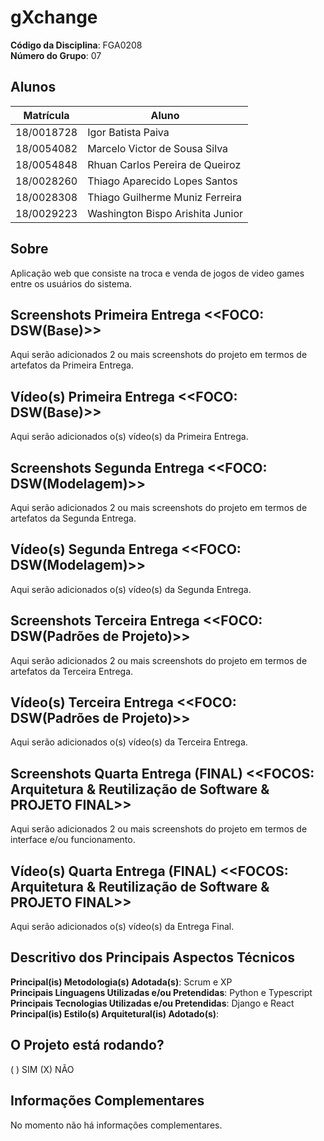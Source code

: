 # gXchange

**Código da Disciplina**: FGA0208<br>
**Número do Grupo**: 07<br>

## Alunos

| Matrícula | Aluno |
| -- | -- |
| 18/0018728  |  Igor Batista Paiva |
| 18/0054082  |  Marcelo Victor de Sousa Silva |
| 18/0054848  |  Rhuan Carlos Pereira de Queiroz |
| 18/0028260  |  Thiago Aparecido Lopes Santos |
| 18/0028308  |  Thiago Guilherme Muniz Ferreira |
| 18/0029223  |  Washington Bispo Arishita Junior |

## Sobre
Aplicação web que consiste na troca e venda de jogos de video games entre os usuários do sistema.

## Screenshots Primeira Entrega <<FOCO: DSW(Base)>>
Aqui serão adicionados 2 ou mais screenshots do projeto em termos de artefatos da Primeira Entrega.

## Vídeo(s) Primeira Entrega <<FOCO: DSW(Base)>>
Aqui serão adicionados o(s) vídeo(s) da Primeira Entrega.

## Screenshots Segunda Entrega <<FOCO: DSW(Modelagem)>>
Aqui serão adicionados 2 ou mais screenshots do projeto em termos de artefatos da Segunda Entrega.

## Vídeo(s) Segunda Entrega <<FOCO: DSW(Modelagem)>>
Aqui serão adicionados o(s) vídeo(s) da Segunda Entrega.

## Screenshots Terceira Entrega <<FOCO: DSW(Padrões de Projeto)>>
Aqui serão adicionados 2 ou mais screenshots do projeto em termos de artefatos da Terceira Entrega.

## Vídeo(s) Terceira Entrega <<FOCO: DSW(Padrões de Projeto)>>
Aqui serão adicionados o(s) vídeo(s) da Terceira Entrega.

## Screenshots Quarta Entrega (FINAL) <<FOCOS: Arquitetura & Reutilização de Software & PROJETO FINAL>>
Aqui serão adicionados 2 ou mais screenshots do projeto em termos de interface e/ou funcionamento.

## Vídeo(s) Quarta Entrega (FINAL) <<FOCOS: Arquitetura & Reutilização de Software & PROJETO FINAL>>
Aqui serão adicionados o(s) vídeo(s) da Entrega Final.

## Descritivo dos Principais Aspectos Técnicos

**Principal(is) Metodologia(s) Adotada(s)**: Scrum e XP<br>
**Principais Linguagens Utilizadas e/ou Pretendidas**: Python e Typescript<br>
**Principais Tecnologias Utilizadas e/ou Pretendidas**: Django e React<br>
**Principal(is) Estilo(s) Arquitetural(is) Adotado(s)**:<br>

## O Projeto está rodando?

( ) SIM
(X) NÃO

## Informações Complementares 

No momento não há informações complementares.
